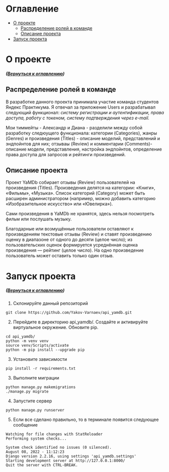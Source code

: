 <a name="tree"></a>
# Оглавление
* [О проекте](#about)
    * [Распределение ролей в команде](#step-prog)
    * [Описание проекта](#about-proj)
* [Запуск проекта](#start)

<a name="about"></a>
# О проекте
##### ([Вернуться к оглавлению](#tree))

<a name="step-prog"></a>
## Распределение ролей в команде

В разработке данного проекта принимала участие команда студентов Яндекс Практикума. Я отвечал за приложение Users и разрабатывал следующий функционал: *систему регистрации и аутентификации, права доступа, работу с токеном, систему подтверждения через e-mail.*

Мои тиммейты - Александр и Диана - разделили между собой разработку следюущего функционала: категории (Categories), жанры (Genres) и произведения (Titles) - описание моделий, представлений и эндпойнтов для них; отзываы (Review) и комментарии (Comments)- описание модели, представления, настройка эндпойнтов, определение права доступа для запросов и рейтинги произведений.

<a name="about-proj"></a>
## Описание проекта

Проект YaMDb собирает отзывы (Review) пользователей на произведения (Titles). Произведения делятся на категории: «Книги», «Фильмы», «Музыка». Список категорий (Category) может быть расширен администратором (например, можно добавить категорию «Изобразительное искусство» или «Ювелирка»).

Сами произведения в YaMDb не хранятся, здесь нельзя посмотреть фильм или послушать музыку.

Благодарные или возмущённые пользователи оставляют к произведениям текстовые отзывы (Review) и ставят произведению оценку в диапазоне от одного до десяти (целое число); из пользовательских оценок формируется усреднённая оценка произведения — рейтинг (целое число). На одно произведение пользователь может оставить только один отзыв.


<a name="start"></a>
# Запуск проекта 
##### ([Вернуться к оглавлению](#tree))

1. Склонируйте данный репозиторий

```
git clone https://github.com/Yakov-Varnaev/api_yamdb.git
```

2. Перейдите в директорию api_yamdb/. Создайте и активируйте виртуальное окружение. Обновите pip.

```
cd api_yamdb/
python -m venv venv
source venv/Scripts/activate
python -m pip install --upgrade pip
```

3. Установите зависимости

```
pip install -r requirements.txt
```

3. Выполните миграции

```
python manage.py makemigrations
./manage.py migrate
```

4. Запустите сервер

```
python manage.py runserver
```

5. Если все сделано правильно, то в терминале появится следующее сообщение

```
Watching for file changes with StatReloader
Performing system checks...

System check identified no issues (0 silenced).
August 08, 2022 - 11:12:23
Django version 2.2.16, using settings 'api_yamdb.settings'
Starting development server at http://127.0.0.1:8000/
Quit the server with CTRL-BREAK.
```